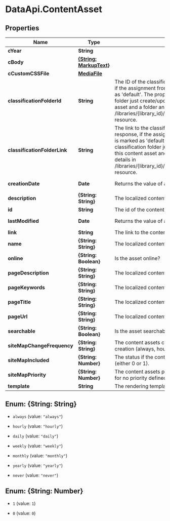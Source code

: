 # DataApi.ContentAsset

## Properties

Name | Type | Description | Notes
------------ | ------------- | ------------- | -------------
**cYear** | **String** |  | [optional] 
**cBody** | [**{String: MarkupText}**](MarkupText.md) |  | [optional] 
**cCustomCSSFile** | [**MediaFile**](MediaFile.md) |  | [optional] 
**classificationFolderId** | **String** | The ID of the classification folder. It is only part of the response, if the assignment from  this content asset to the folder is marked as &#39;default&#39;. The property is read-only. To  set the classification folder just create/update an assignment between this content asset and  a folder and mark it as &#39;default&#39;. See details in  /libraries/{library_id}/folder_assignments/{content_id}/{folder_id} resource. | [optional] 
**classificationFolderLink** | **String** | The link to the classification folder. It is only part of the response, if the assignment from  this content asset to the folder is marked as &#39;default&#39;. The property is read-only. To  set the classification folder just create/update an assignment between this content asset and  a folder and mark it as &#39;default&#39;. See details in  /libraries/{library_id}/folder_assignments/{content_id}/{folder_id} resource. | [optional] 
**creationDate** | **Date** | Returns the value of attribute &#39;creationDate&#39;. | [optional] [readonly] 
**description** | **{String: String}** | The localized content asset description. | [optional] 
**id** | **String** | The id of the content asset. | [optional] 
**lastModified** | **Date** | Returns the value of attribute &#39;lastModified&#39;. | [optional] [readonly] 
**link** | **String** | The link to the content asset resource. | [optional] 
**name** | **{String: String}** | The localized content asset name. | [optional] 
**online** | **{String: Boolean}** | Is the asset online? | [optional] 
**pageDescription** | **{String: String}** | The localized content asset page description. | [optional] 
**pageKeywords** | **{String: String}** | The localized content asset page keywords. | [optional] 
**pageTitle** | **{String: String}** | The localized content asset page title. | [optional] 
**pageUrl** | **{String: String}** | The localized content asset page url. | [optional] 
**searchable** | **{String: Boolean}** | Is the asset searchable? | [optional] 
**siteMapChangeFrequency** | **{String: String}** | The content assets change frequency needed for the sitemap creation  (always, hourly, daily, weekly, monthly, yearly, never). | [optional] 
**siteMapIncluded** | **{String: Number}** | The status if the content asset is included into the sitemap (either 0 or  1). | [optional] 
**siteMapPriority** | **{String: Number}** | The content assets priority needed for the sitemap creation (0.0 for no  priority defined). | [optional] 
**template** | **String** | The rendering template. | [optional] 



## Enum: {String: String}


* `always` (value: `"always"`)

* `hourly` (value: `"hourly"`)

* `daily` (value: `"daily"`)

* `weekly` (value: `"weekly"`)

* `monthly` (value: `"monthly"`)

* `yearly` (value: `"yearly"`)

* `never` (value: `"never"`)





## Enum: {String: Number}


* `1` (value: `1`)

* `0` (value: `0`)





